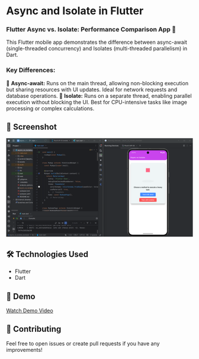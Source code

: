 # Async and Isolate in Flutter

 ### Flutter Async vs. Isolate: Performance Comparison App 🚀

This Flutter mobile app demonstrates the difference between async-await (single-threaded concurrency) and Isolates (multi-threaded parallelism) in Dart.

### Key Differences:
🔹 **Async-await:** Runs on the main thread, allowing non-blocking execution but sharing resources with UI updates. Ideal for network requests and database operations.
🔹 **Isolate:** Runs on a separate thread, enabling parallel execution without blocking the UI. Best for CPU-intensive tasks like image processing or complex calculations.

## 📸 Screenshot
![Project Screenshot](https://github.com/AbdullahProjects/flutter-and-dart-with-examples/blob/main/async_vs_isolate_example/assets/Screenshot%202025-02-22%20163241.png)

## 🛠️ Technologies Used
- Flutter
- Dart

## 🎥 Demo
[Watch Demo Video](https://www.linkedin.com/feed/update/urn:li:activity:7299032068473155584/)

## 🤝 Contributing
Feel free to open issues or create pull requests if you have any improvements!
